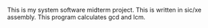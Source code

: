 This is my system software midterm project.
This is written in sic/xe assembly.
This program calculates gcd and lcm.
